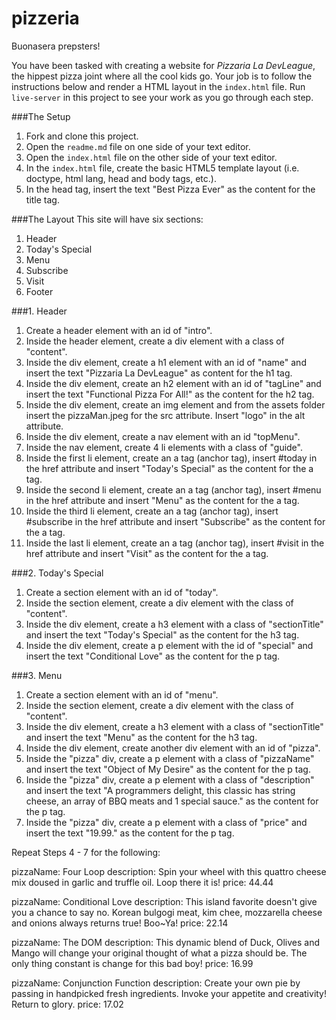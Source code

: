 # pizzeria

Buonasera prepsters! 

You have been tasked with creating a website for *Pizzaria La DevLeague*, the hippest pizza joint where all the cool kids go.
Your job is to follow the instructions below and render a HTML layout in the `index.html` file. Run `live-server` in this project to see your work as you go through each step.

###The Setup

1. Fork and clone this project.
2. Open the `readme.md` file on one side of your text editor.
3. Open the `index.html` file on the other side of your text editor.
4. In the `index.html` file, create the basic HTML5 template layout (i.e. doctype, html lang, head and body tags, etc.).
5. In the head tag, insert the text "Best Pizza Ever" as the content for the title tag.

###The Layout
This site will have six sections:

1. Header
2. Today's Special
3. Menu
4. Subscribe
5. Visit
6. Footer

###1. Header

1. Create a header element with an id of "intro".
2. Inside the header element, create a div element with a class of "content".
3. Inside the div element, create a h1 element with an id of "name" and insert the text "Pizzaria La DevLeague" as content for the h1 tag.
4. Inside the div element, create an h2 element with an id of "tagLine" and insert the text "Functional Pizza For All!" as the content for the h2 tag.
5. Inside the div element, create an img element and from the assets folder insert the pizzaMan.jpeg for the src attribute. Insert "logo" in the alt attribute.
6. Inside the div element, create a nav element with an id "topMenu".
7. Inside the nav element, create 4 li elements with a class of "guide". 
8. Inside the first li element, create an a tag (anchor tag), insert #today in the href attribute and insert "Today's Special" as the content for the a tag.
9. Inside the second li element, create an a tag (anchor tag), insert #menu in the href attribute and insert "Menu" as the content for the a tag.
10. Inside the third li element, create an a tag (anchor tag), insert #subscribe in the href attribute and insert "Subscribe" as the content for the a tag.
11. Inside the last li element, create an a tag (anchor tag), insert #visit in the href attribute and insert "Visit" as the content for the a tag.

###2. Today's Special

1. Create a section element with an id of "today".
2. Inside the section element, create a div element with the class of "content".
3. Inside the div element, create a h3 element with a class of "sectionTitle" and insert the text "Today's Special" as the content for the h3 tag.
4. Inside the div element, create a p element with the id of "special" and insert the text "Conditional Love" as the content for the p tag.

###3. Menu

1. Create a section element with an id of "menu".
2. Inside the section element, create a div element with the class of "content".
3. Inside the div element, create a h3 element with a class of "sectionTitle" and insert the text "Menu" as the content for the h3 tag.
4. Inside the div element, create another div element with an id of "pizza".
5. Inside the "pizza" div, create a p element with a class of "pizzaName" and insert the text "Object of My Desire" as the content for the p tag.
6. Inside the "pizza" div, create a p element with a class of "description" and insert the text "A programmers delight, this classic has string cheese, an array of BBQ meats and 1 special sauce." as the content for the p tag.
7. Inside the "pizza" div, create a p element with a class of "price" and insert the text "19.99." as the content for the p tag.

Repeat Steps 4 - 7 for the following:

pizzaName: Four Loop
description: Spin your wheel with this quattro cheese mix doused in garlic and truffle oil. Loop there it is!
price: 44.44

pizzaName: Conditional Love
description: This island favorite doesn't give you a chance to say no. Korean bulgogi meat, kim chee, mozzarella cheese and onions always returns true! Boo~Ya!
price: 22.14

pizzaName: The DOM
description: This dynamic blend of Duck, Olives and Mango will change your original thought of what a pizza should be. The only thing constant is change for this bad boy!
price: 16.99

pizzaName: Conjunction Function
description: Create your own pie by passing in handpicked fresh ingredients. Invoke your appetite and creativity! Return to glory.
price: 17.02













